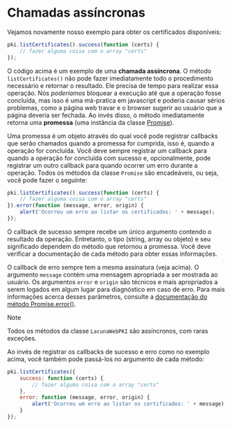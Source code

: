 ﻿# Chamadas assíncronas

Vejamos novamente nosso exemplo para obter os certificados disponíveis:

```javascript
pki.listCertificates().success(function (certs) {
    // fazer alguma coisa com o array "certs"
});
```

O código acima é um exemplo de uma **chamada assíncrona**. O método `listCertificates()` não pode fazer imediatamente todo o procedimento necessário e retornar o
resultado. Ele precisa de tempo para realizar essa operação. Nós *poderíamos* bloquear a execução até que a operação fosse concluída, mas isso é uma má-pratica em
javascript e poderia causar sérios problemas, como a página web travar e o browser sugerir ao usuário que a página deveria ser fechada. Ao invés disso, o método
imediatamente retorna uma **promessa** (uma instância da classe [Promise](http://webpki.lacunasoftware.com/Help/classes/Promise.html)).

Uma promessa é um objeto através do qual você pode registrar callbacks que serão chamados quando a promessa for cumprida, isso é, quando a operação for concluída.
Você deve sempre registrar um callback para quando a operação for concluída com sucesso e, opcionalmente, pode registrar um outro callback para quando ocorrer um
erro durante a operação. Todos os métodos da classe `Promise` são encadeáveis, ou seja, você pode fazer o seguinte:

```javascript
pki.listCertificates().success(function (certs) {
    // fazer alguma coisa com o array "certs"
}).error(function (message, error, origin) {
    alert('Ocorreu um erro ao listar os certificados: ' + message);
});
```

O callback de sucesso sempre recebe um único argumento contendo o resultado da operação. Entretanto, o tipo (string, array ou objeto) e seu significado dependem
do método que retornou a promessa. Você deve verificar a documentação de cada método para obter essas informações.

O callback de erro sempre tem a mesma assinatura (veja acima). O argumento `message` contém uma mensagem apropriada a ser mostrada ao usuário. Os argumentos
`error` e `origin` são técnicos e mais apropriados a serem logados em algum lugar para diagnóstico em caso de erro. Para mais informações acerca desses parâmetros,
consulte a [documentação do método Promise.error()](http://webpki.lacunasoftware.com/Help/classes/Promise.html#method_error).

> [!NOTE]
> Todos os métodos da classe `LacunaWebPKI` são assíncronos, com raras exceções.

Ao invés de registrar os callbacks de sucesso e erro como no exemplo acima, você também pode passá-los no argumento de cada método:

```javascript
pki.listCertificates({
    success: function (certs) {
        // fazer alguma coisa com o array "certs"
    },
    error: function (message, error, origin) {
        alert('Ocorreu um erro ao listar os certificados: ' + message);
    }
});
```

